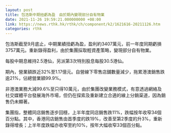 ```yaml
---
layout: post
title: 包浩斯中期扭虧為盈　由於期內變現部分自有物業
date: 2021-11-26 19:59:21.000000000 +08:00
link: https://news.rthk.hk/rthk/ch/component/k2/1621616-20211126.htm
categories: rthk
---
```


包浩斯截至9月底止，中期業績扭虧為盈，盈利約3407萬元，前一年度同期虧損3757萬元。重新錄得盈利，由於集團採取輕資產策略，變現部分自有物業。

每股中期息維持2.5港仙，另派第3次特別股息每股30.5港仙。

期內，營業額跌近32%至1.17億元。自營線下零售店舖數量減少，拖累港澳銷售跌逾21%，佔總營業額99.9%。

非港澳業務大減99.6%至只得10萬元，由於集團改變業務模式，有意透過網絡及社交媒體平台發展海外市場，但仍在探索及重新建立合適的線上分銷渠道，因為銷售仍未顯著。

集團指，整體同店銷售逐步回穩，上半年度同店銷售跌11%，跌幅按年收窄34個百分點。其中，香港同店銷售由首季度的跌19%，改善至第2季度的升3%，重新錄得增長；上半年度跌幅亦收窄至約10%，按年大幅收窄33個百分點。

